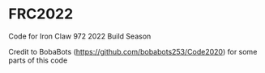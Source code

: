 # FRC2022
Code for Iron Claw 972 2022 Build Season


Credit to BobaBots (https://github.com/bobabots253/Code2020) for some parts of this code
